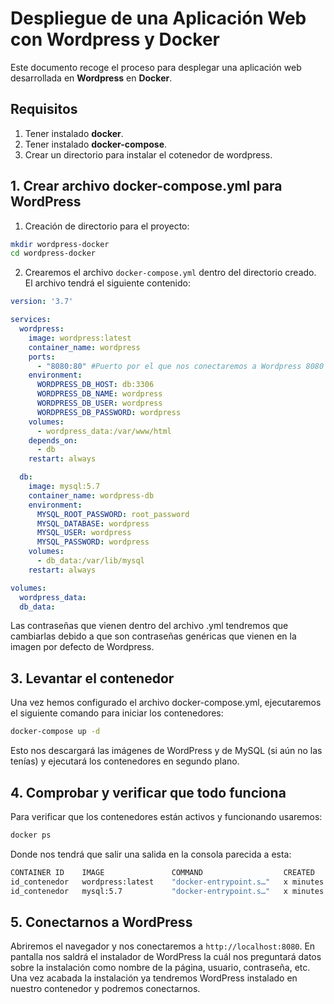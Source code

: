 # Despliegue de una Aplicación Web con Wordpress y Docker

Este documento recoge el proceso para desplegar una aplicación web desarrollada en **Wordpress** en **Docker**.

## Requisitos

1. Tener instalado **docker**.
2. Tener instalado **docker-compose**. 
3. Crear un directorio para instalar el cotenedor de wordpress. 

## 1. Crear archivo docker-compose.yml para WordPress

1. Creación de directorio para el proyecto:

```bash
mkdir wordpress-docker
cd wordpress-docker
```

2. Crearemos el archivo `docker-compose.yml` dentro del directorio creado. El archivo tendrá el siguiente contenido:

```yaml
version: '3.7'

services:
  wordpress:
    image: wordpress:latest
    container_name: wordpress
    ports:
      - "8080:80" #Puerto por el que nos conectaremos a Wordpress 8080
    environment:
      WORDPRESS_DB_HOST: db:3306
      WORDPRESS_DB_NAME: wordpress
      WORDPRESS_DB_USER: wordpress
      WORDPRESS_DB_PASSWORD: wordpress
    volumes:
      - wordpress_data:/var/www/html
    depends_on:
      - db
    restart: always

  db:
    image: mysql:5.7
    container_name: wordpress-db
    environment:
      MYSQL_ROOT_PASSWORD: root_password
      MYSQL_DATABASE: wordpress
      MYSQL_USER: wordpress
      MYSQL_PASSWORD: wordpress
    volumes:
      - db_data:/var/lib/mysql
    restart: always

volumes:
  wordpress_data:
  db_data:

```

Las contraseñas que vienen dentro del archivo .yml tendremos que cambiarlas debido a que son contraseñas genéricas que vienen en la imagen por defecto de Wordpress. 

## 3. Levantar el contenedor

Una vez hemos configurado el archivo docker-compose.yml, ejecutaremos el siguiente comando para iniciar los contenedores: 

```bash
docker-compose up -d
```

Esto nos descargará las imágenes de WordPress y de MySQL (si aún no las tenías) y ejecutará los contenedores en segundo plano. 

## 4. Comprobar y verificar que todo funciona

Para verificar que los contenedores están activos y funcionando usaremos: 

```bash
docker ps
```

Donde nos tendrá que salir una salida en la consola parecida a esta: 
```bash
CONTAINER ID    IMAGE               COMMAND                  CREATED         STATUS         PORTS                  NAMES
id_contenedor   wordpress:latest    "docker-entrypoint.s…"   x minutes ago   Up x minutes   0.0.0.0:8080->80/tcp   wordpress
id_contenedor   mysql:5.7           "docker-entrypoint.s…"   x minutes ago   Up x minutes   3306/tcp               wordpress-db

```

## 5. Conectarnos a WordPress

Abriremos el navegador y nos conectaremos a `http://localhost:8080`. En pantalla nos saldrá el instalador de WordPress la cuál nos preguntará datos sobre la instalación como nombre de la página, usuario, contraseña, etc.  
Una vez acabada la instalación ya tendremos WordPress instalado en nuestro contenedor y podremos conectarnos. 